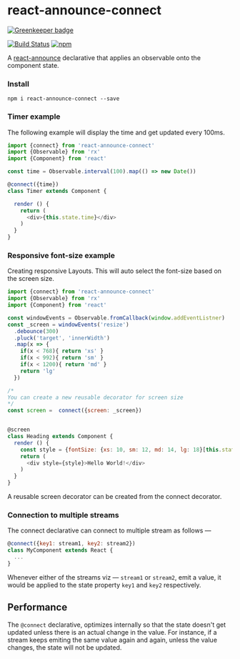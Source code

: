 # react-announce-connect

[![Greenkeeper badge](https://badges.greenkeeper.io/tusharmath/react-announce-connect.svg)](https://greenkeeper.io/)

[![Build Status][travis-svg]][travis]
[![npm][npm-svg]][npm]

[travis-svg]: https://travis-ci.org/tusharmath/react-announce-connect.svg?branch=master
[travis]: https://travis-ci.org/tusharmath/react-announce-connect
[npm-svg]: https://img.shields.io/npm/v/react-announce-connect.svg
[npm]: https://www.npmjs.com/package/react-announce-connect



A [react-announce](https://github.com/tusharmath/react-announce) declarative that applies an observable onto the component state.

### Install

```
npm i react-announce-connect --save
```

### Timer example

The following example will display the time and get updated every 100ms.

```javascript
import {connect} from 'react-announce-connect'
import {Observable} from 'rx'
import {Component} from 'react'

const time = Observable.interval(100).map(() => new Date())

@connect({time})
class Timer extends Component {

  render () {
    return (
      <div>{this.state.time}</div>
    )
  }
}

```

### Responsive font-size example
Creating responsive Layouts. This will auto select the font-size based on the screen size.

```javascript
import {connect} from 'react-announce-connect'
import {Observable} from 'rx'
import {Component} from 'react'

const windowEvents = Observable.fromCallback(window.addEventListner)
const _screen = windowEvents('resize')
  .debounce(300)
  .pluck('target', 'innerWidth')
  .map(x => {
    if(x < 768){ return 'xs' }
    if(x < 992){ return 'sm' }
    if(x < 1200){ return 'md' }
    return 'lg'
  })

/*
You can create a new reusable decorator for screen size
*/
const screen =  connect({screen: _screen})


@screen
class Heading extends Component {
  render () {
    const style = {fontSize: {xs: 10, sm: 12, md: 14, lg: 18}[this.state.screen]}
    return (
      <div style={style}>Hello World!</div>
    )
  }
}

```
A reusable screen decorator can be created from the connect decorator.

### Connection to multiple streams

The connect declarative can connect to multiple stream as follows —
```javascript
@connect({key1: stream1, key2: stream2})
class MyComponent extends React {
  ...
}
```
Whenever either of the streams viz — `stream1` or `stream2`, emit a value, it would be applied to the state property `key1` and `key2` respectively.

## Performance
The `@connect` declarative, optimizes internally so that the state doesn't get updated unless there is an actual change in the value. For instance, if a stream keeps emiting the same value again and again, unless the value changes, the state will not be updated.
